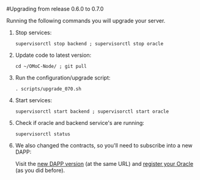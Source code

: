 #Upgrading from release 0.6.0 to 0.7.0

Running the following commands you will upgrade your server.


1. Stop services:

	`supervisorctl stop backend ; supervisorctl stop oracle`
	
2. Update code to latest version:

	`cd ~/OMoC-Node/ ; git pull`

3. Run the configuration/upgrade script:

	`. scripts/upgrade_070.sh`

4. Start services:

	`supervisorctl start backend ; supervisorctl start oracle`

5. Check if oracle and backend service's are running:

	`supervisorctl status`

6. We also changed the contracts, so you'll need to subscribe into a new DAPP:

	Visit the [new DAPP version](https://oracles.testnet.moneyonchain.com/) (at the same URL) and [register your Oracle](./step04.html) (as you did before).
